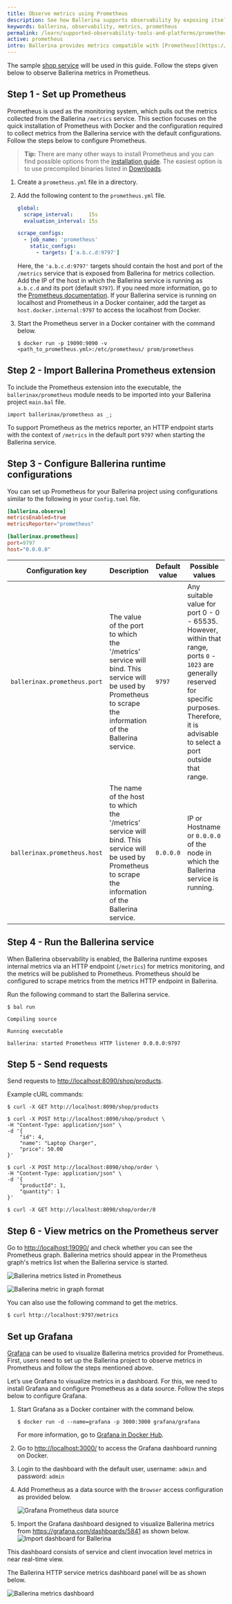 ```yaml
---
title: Observe metrics using Prometheus
description: See how Ballerina supports observability by exposing itself via metrics to Prometheus.
keywords: ballerina, observability, metrics, prometheus
permalink: /learn/supported-observability-tools-and-platforms/prometheus/
active: prometheus
intro: Ballerina provides metrics compatible with [Prometheus](https://prometheus.io), which is widely used worldwide to monitor open-source systems.
---
```


The sample [shop service](/learn/overview-of-ballerina-observability/#example-observe-a-ballerina-service) will be used in this guide. Follow the steps given below to observe Ballerina metrics in Prometheus.

## Step 1 - Set up Prometheus
Prometheus is used as the monitoring system, which pulls out the metrics collected from the Ballerina `/metrics` service. This section focuses on the quick installation of Prometheus with Docker and the configuration required to collect metrics from the Ballerina service with the default configurations. Follow the steps below to configure Prometheus. 

>**Tip:** There are many other ways to install Prometheus and you can find possible options from the <a href="https://prometheus.io/docs/prometheus/latest/installation/" target="_blank">installation guide</a>.
> The easiest option is to use precompiled binaries listed in <a href="https://prometheus.io/download/" target="_blank">Downloads</a>.

1. Create a `prometheus.yml` file in a directory.

2. Add the following content to the `prometheus.yml` file.

    ```yaml
    global:
      scrape_interval:     15s
      evaluation_interval: 15s
    
    scrape_configs:
      - job_name: 'prometheus'
        static_configs:
          - targets: ['a.b.c.d:9797']
    ```

    Here, the `'a.b.c.d:9797'` targets should contain the host and port of the `/metrics` service that is exposed from 
    Ballerina for metrics collection. Add the IP of the host in which the Ballerina service is running as `a.b.c.d` and its
    port (default `9797`).
    If you need more information, go to the <a href="https://prometheus.io/docs/introduction/first_steps/" target="_blank">Prometheus documentation</a>.
    If your Ballerina service is running on localhost and Prometheus in a Docker container,
    add the target as `host.docker.internal:9797` to access the localhost from Docker.

3.  Start the Prometheus server in a Docker container with the command below.

    ```
    $ docker run -p 19090:9090 -v <path_to_prometheus.yml>:/etc/prometheus/ prom/prometheus
    ```

## Step 2 - Import Ballerina Prometheus extension

To include the Prometheus extension into the executable, the `ballerinax/prometheus` module needs to be imported into your Ballerina project `main.bal` file.

```ballerina
import ballerinax/prometheus as _;
```

To support Prometheus as the metrics reporter, an HTTP endpoint starts with the context of `/metrics` in the default port `9797` when starting the Ballerina service.

## Step 3 - Configure Ballerina runtime configurations
You can set up Prometheus for your Ballerina project using configurations similar to the following in your `Config.toml` file.

```toml
[ballerina.observe]
metricsEnabled=true
metricsReporter="prometheus"

[ballerinax.prometheus]
port=9797
host="0.0.0.0"
```

Configuration key | Description | Default value | Possible values 
--- | --- | --- | --- 
`ballerinax.prometheus.port` | The value of the port to which the '/metrics' service will bind. This service will be used by Prometheus to scrape the information of the Ballerina service. | `9797` | Any suitable value for port 0 - 0 - 65535. However, within that range, ports `0` - `1023` are generally reserved for specific purposes. Therefore, it is advisable to select a port outside that range. 
`ballerinax.prometheus.host` | The name of the host to which the '/metrics' service will bind. This service will be used by Prometheus to scrape the information of the Ballerina service. | `0.0.0.0` | IP or Hostname or `0.0.0.0` of the node in which the Ballerina service is running.

## Step 4 - Run the Ballerina service

When Ballerina observability is enabled, the Ballerina runtime exposes internal metrics via an HTTP endpoint (`/metrics`) for metrics monitoring, and the metrics will be published to Prometheus. Prometheus should be configured to scrape metrics from the metrics HTTP endpoint in Ballerina.

Run the following command to start the Ballerina service.

```
$ bal run

Compiling source

Running executable

ballerina: started Prometheus HTTP listener 0.0.0.0:9797
```

## Step 5 - Send requests
 
Send requests to <http://localhost:8090/shop/products>.

Example cURL commands:

```
$ curl -X GET http://localhost:8090/shop/products
```
```
$ curl -X POST http://localhost:8090/shop/product \
-H "Content-Type: application/json" \
-d '{
    "id": 4, 
    "name": "Laptop Charger", 
    "price": 50.00
}'
```
```
$ curl -X POST http://localhost:8090/shop/order \
-H "Content-Type: application/json" \
-d '{
    "productId": 1, 
    "quantity": 1
}'
```
```
$ curl -X GET http://localhost:8090/shop/order/0
```

## Step 6 - View metrics on the Prometheus server

Go to <http://localhost:19090/> and check whether you can see the Prometheus graph.
Ballerina metrics should appear in the Prometheus graph's metrics list when the Ballerina service is started.

![Ballerina metrics listed in Prometheus](/learn/images/ballerina-metrics-listed-in-prometheus.png "Ballerina metrics listed in Prometheus")

![Ballerina metric in graph format](/learn/images/ballerina-metrics-in-graph.png "Ballerina metric in graph format")

You can also use the following command to get the metrics.

```
$ curl http://localhost:9797/metrics
```

## Set up Grafana

[Grafana](https://grafana.com/) can be used to visualize Ballerina metrics provided for Prometheus. First, users need to set up the Ballerina project to observe metrics in Prometheus and follow the steps mentioned above.

Let’s use Grafana to visualize metrics in a dashboard. For this, we need to install Grafana and configure Prometheus as a data source. Follow the steps below to configure Grafana.

1. Start Grafana as a Docker container with the command below.

    ```
    $ docker run -d --name=grafana -p 3000:3000 grafana/grafana
    ```
    For more information, go to <a href="https://hub.docker.com/r/grafana/grafana/" target="_blank">Grafana in Docker Hub</a>.

2. Go to <http://localhost:3000/> to access the Grafana dashboard running on Docker.

3. Login to the dashboard with the default user, username: `admin` and password: `admin`

4. Add Prometheus as a data source with the `Browser` access configuration as provided below.

    ![Grafana Prometheus data source](/learn/images/grafana-prometheus-datasource.png "Grafana Prometheus data source")

5. Import the Grafana dashboard designed to visualize Ballerina metrics from <a href="https://grafana.com/dashboards/5841" target="_blank">https://grafana.com/dashboards/5841</a> as shown below.
    ![Import dashboard for Ballerina](/learn/images/grafana-import-dashboard.png "Import dashboard For Ballerina")

This dashboard consists of service and client invocation level metrics in near real-time view. 

The Ballerina HTTP service metrics dashboard panel will be as shown below.

![Ballerina metrics dashboard](/learn/images/grafana-ballerina-metrics-dashboard.png "Ballerina metrics dashboard")
